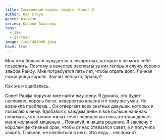 ```yaml
---
title: Сломленный король эльфов. Книга 2
author: Лея Стоун
genre: Фэнтези
series: Короли Авальера
tags:
  - 18+
  - фэнтези
image: /img/404040.jpeg
have: true
---
```

Моя тетя больна и нуждается в лекарствах, которые я не могу себе позволить. Поэтому в качестве расплаты за них теперь я служу королю эльфов Райфу. Мне потребуется пять лет, чтобы отдать долг. Личная помощница короля. Звучит неплохо, правда?

Как же я ошибалась.

Совет Райфа поручил мне найти ему жену. Я думала, это будет несложно: король богат, невероятно красив и к тому же умен. Но возникла проблема... Он отвергает всех знатных девушек, которых я посылаю к нему. Вдобавок с каждым днем я все больше начинаю понимать, что в моих жилах течет невиданная сила, которая делает меня желанной мишенью... Пожалуй, я нашла решение. Я заключу с королем фиктивный брак, чтобы от нас отвязался совет, а я получила защиту. Главное, не влюбиться в него. Это ведь... несложно?